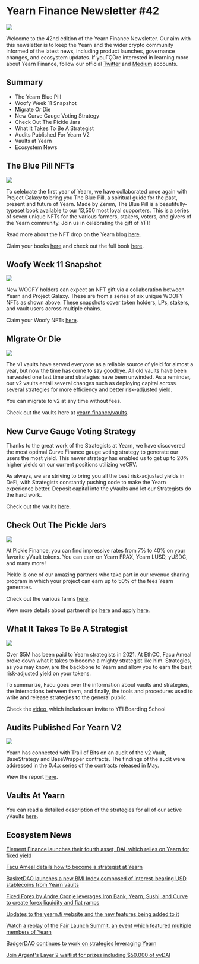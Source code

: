 # Yearn Finance Newsletter #42

![](image1.png)

Welcome to the 42nd edition of the Yearn Finance Newsletter. Our aim with this newsletter is to keep the Yearn and the wider crypto community informed of the latest news, including product launches, governance changes, and ecosystem updates. If youΓÇÖre interested in learning more about Yearn Finance, follow our official [Twitter](https://twitter.com/iearnfinance) and [Medium](https://medium.com/iearn) accounts.

## **Summary**

- The Yearn Blue Pill
- Woofy Week 11 Snapshot
- Migrate Or Die
- New Curve Gauge Voting Strategy
- Check Out The Pickle Jars
- What It Takes To Be A Strategist
- Audits Published For Yearn V2
- Vaults at Yearn
- Ecosystem News

## **The Blue Pill NFTs**

![](image2.png)

To celebrate the first year of Yearn, we have collaborated once again with Project Galaxy to bring you The Blue Pill, a spiritual guide for the past, present and future of Yearn. Made by Zemm, The Blue Pill is a beautifully-typeset book available to our 13,500 most loyal supporters. This is a series of seven unique NFTs for the various farmers, stakers, voters, and givers of the Yearn community. Join us in celebrating the gift of YFI!

Read more about the NFT drop on the Yearn blog [here](https://medium.com/iearn/the-blue-pill-ca44ed01f16f).

Claim your books [here](https://galaxy.eco/yearn) and check out the full book [here](https://thebluepill.eth.link/).

## **Woofy Week 11 Snapshot**

![](image3.png)

New WOOFY holders can expect an NFT gift via a collaboration between Yearn and Project Galaxy. These are from a series of six unique WOOFY NFTs as shown above. These snapshots cover token holders, LPs, stakers, and vault users across multiple chains.

Claim your Woofy NFTs [here](https://galaxy.eco/yearn).

## **Migrate Or Die**

![](image4.png)

The v1 vaults have served everyone as a reliable source of yield for almost a year, but now the time has come to say goodbye. All old vaults have been harvested one last time and strategies have been unwinded. As a reminder, our v2 vaults entail several changes such as deploying capital across several strategies for more efficiency and better risk-adjusted yield.

You can migrate to v2 at any time without fees.

Check out the vaults here at [yearn.finance/vaults](https://yearn.finance/vaults).

## **New Curve Gauge Voting Strategy**

Thanks to the great work of the Strategists at Yearn, we have discovered the most optimal Curve Finance gauge voting strategy to generate our users the most yield. This newer strategy has enabled us to get up to 20% higher yields on our current positions utilizing veCRV.

As always, we are striving to bring you all the best risk-adjusted yields in DeFi, with Strategists constantly pushing code to make the Yearn experience better. Deposit capital into the yVaults and let our Strategists do the hard work.

Check out the vaults [here](https://yearn.finance/vaults).

## **Check Out The Pickle Jars**

![](image5.png)

At Pickle Finance, you can find impressive rates from 7% to 40% on your favorite yVault tokens. You can earn on Yearn FRAX, Yearn LUSD, yUSDC, and many more!

Pickle is one of our amazing partners who take part in our revenue sharing program in which your project can earn up to 50% of the fees Yearn generates.

Check out the various farms [here](https://app.pickle.finance/farms).

View more details about partnerships [here](https://twitter.com/iearnfinance/status/1367508483952771075) and apply [here](https://yearnfinance.typeform.com/to/uP7xOJUN).

## **What It Takes To Be A Strategist**

![](image6.png)

Over $5M has been paid to Yearn strategists in 2021. At EthCC, Facu Ameal broke down what it takes to become a mighty strategist like him. Strategies, as you may know, are the backbone to Yearn and allow you to earn the best risk-adjusted yield on your tokens.

To summarize, Facu goes over the information about vaults and strategies, the interactions between them, and finally, the tools and procedures used to write and release strategies to the general public.

Check the [video](https://www.youtube.com/watch?v=NVR3teJw0Y0), which includes an invite to YFI Boarding School

## **Audits Published For Yearn V2**

![](image7.png)

Yearn has connected with Trail of Bits on an audit of the v2 Vault, BaseStrategy and BaseWrapper contracts. The findings of the audit were addressed in the 0.4.x series of the contracts released in May.

View the report [here](https://github.com/trailofbits/publications/blob/master/reviews/YearnV2Vaults.pdf).

## **Vaults At Yearn**

You can read a detailed description of the strategies for all of our active yVaults [here](https://medium.com/yearn-state-of-the-vaults/the-vaults-at-yearn-9237905ffed3).

## **Ecosystem News**

[Element Finance launches their fourth asset, DAI, which relies on Yearn for fixed yield](https://twitter.com/element_fi/status/1417880198033387526)

[Facu Ameal details how to become a strategist at Yearn](https://youtu.be/NVR3teJw0Y0)

[BasketDAO launches a new BMI Index composed of interest-bearing USD stablecoins from Yearn vaults](https://twitter.com/BasketDAOOrg/status/1415505266221535237)

[Fixed Forex by Andre Cronje leverages Iron Bank, Yearn, Sushi, and Curve to create forex liquidity and fiat ramps](https://andrecronje.medium.com/fair-launches-decentralized-collaboration-and-fixed-forex-ab327a2e4fc4)

[Updates to the yearn.fi website and the new features being added to it](https://twitter.com/dudesahn/status/1417898521685078016)

[Watch a replay of the Fair Launch Summit, an event which featured multiple members of Yearn](https://youtu.be/1KqxvJnNRWg)

[BadgerDAO continues to work on strategies leveraging Yearn](https://twitter.com/BadgerDAO/status/1420468295388520449)

[Join Argent's Layer 2 waitlist for prizes including $50,000 of yvDAI](https://twitter.com/argentHQ/status/1422262937423597571)
